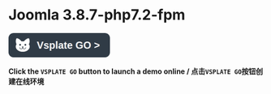 # Joomla 3.8.7-php7.2-fpm

<a href="https://www.vsplate.com/?docker-compose=https://github.com/vsplate/dcenvs/joomla/3.8.7-php7.2-fpm"><img alt="VSPLATE GO" src="https://raw.githubusercontent.com/vsplate/images/master/vsgo_btn.png" width="200px"></a>

**Click the `VSPLATE GO` button to launch a demo online / 点击`VSPLATE GO`按钮创建在线环境**